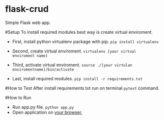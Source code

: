 # flask-crud
Simple Flask web app.

#Setup
To install required modules best way is create virtual enviroment.

- First, install python virtualenv package with pip.
`pip install virtualenv`

- Second, create virtual enviroment.
`virtualenv [your virtual enviroment name]`

- Third, activate virtual enviroment.
`source ./[your virtulan enviromentname]/bin/activate`

- Last, install required modules.
`pip install -r requirements.txt`

#How to Test
After install requirements.txt run on terminal `pytest` command.

#How to Run
- Run app.py file.
`python app.py`
- Open application on [your browser.](http://localhost:5000)


